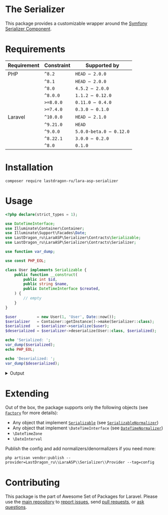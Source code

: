 # The Serializer

This package provides a customizable wrapper around the [Symfony Serializer Component](https://symfony.com/doc/current/components/serializer.html).

[include:file]: ../../docs/shared/Requirements.md
[//]: # (start: 4aa299d1fd76a742656b8ab1b15d0ae7f7026ef1)
[//]: # (warning: Generated automatically. Do not edit.)

# Requirements

| Requirement  | Constraint          | Supported by |
|--------------|---------------------|------------------|
|  PHP  | `^8.2` |   `HEAD ⋯ 2.0.0`   |
|  | `^8.1` |   `HEAD ⋯ 2.0.0`   |
|  | `^8.0` |   `4.5.2 ⋯ 2.0.0`   |
|  | `^8.0.0` |   `1.1.2 ⋯ 0.12.0`   |
|  | `>=8.0.0` |   `0.11.0 ⋯ 0.4.0`   |
|  | `>=7.4.0` |   `0.3.0 ⋯ 0.1.0`   |
|  Laravel  | `^10.0.0` |   `HEAD ⋯ 2.1.0`   |
|  | `^9.21.0` |  `HEAD`   |
|  | `^9.0.0` |   `5.0.0-beta.0 ⋯ 0.12.0`   |
|  | `^8.22.1` |   `3.0.0 ⋯ 0.2.0`   |
|  | `^8.0` |  `0.1.0`   |

[//]: # (end: 4aa299d1fd76a742656b8ab1b15d0ae7f7026ef1)

# Installation

```shell
composer require lastdragon-ru/lara-asp-serializer
```

# Usage

```php
<?php declare(strict_types = 1);

use DateTimeInterface;
use Illuminate\Container\Container;
use Illuminate\Support\Facades\Date;
use LastDragon_ru\LaraASP\Serializer\Contracts\Serializable;
use LastDragon_ru\LaraASP\Serializer\Contracts\Serializer;

use function var_dump;

use const PHP_EOL;

class User implements Serializable {
    public function __construct(
        public int $id,
        public string $name,
        public DateTimeInterface $created,
    ) {
        // empty
    }
}

$user         = new User(1, 'User', Date::now());
$serializer   = Container::getInstance()->make(Serializer::class);
$serialized   = $serializer->serialize($user);
$deserialized = $serializer->deserialize(User::class, $serialized);

echo 'Serialized: ';
var_dump($serialized);
echo PHP_EOL;

echo 'Deserialized: ';
var_dump($deserialized);
```

<details><summary>Output</summary>

```plain
Serialized: string(64) "{"id":1,"name":"User","created":"2023-08-17T07:06:26.415+00:00"}"

Deserialized: object(Example\User)#470 (3) {
  ["id"]=>
  int(1)
  ["name"]=>
  string(4) "User"
  ["created"]=>
  object(Illuminate\Support\Carbon)#468 (19) {
    ["endOfTime":protected]=>
    bool(false)
    ["startOfTime":protected]=>
    bool(false)
    ["constructedObjectId":protected]=>
    string(32) "00000000000001d40000000000000000"
    ["localMonthsOverflow":protected]=>
    NULL
    ["localYearsOverflow":protected]=>
    NULL
    ["localStrictModeEnabled":protected]=>
    NULL
    ["localHumanDiffOptions":protected]=>
    NULL
    ["localToStringFormat":protected]=>
    NULL
    ["localSerializer":protected]=>
    NULL
    ["localMacros":protected]=>
    NULL
    ["localGenericMacros":protected]=>
    NULL
    ["localFormatFunction":protected]=>
    NULL
    ["localTranslator":protected]=>
    NULL
    ["dumpProperties":protected]=>
    array(3) {
      [0]=>
      string(4) "date"
      [1]=>
      string(13) "timezone_type"
      [2]=>
      string(8) "timezone"
    }
    ["dumpLocale":protected]=>
    NULL
    ["dumpDateProperties":protected]=>
    NULL
    ["date"]=>
    string(26) "2023-08-17 07:06:26.415000"
    ["timezone_type"]=>
    int(1)
    ["timezone"]=>
    string(6) "+00:00"
  }
}
```

</details>

# Extending

Out of the box, the package supports only the following objects (see [`Factory`](./src/Factory.php) for more details):

* Any object that implement [`Serializable`](./src/Contracts/Serializable.php) (see [`SerializableNormalizer`](./src/Normalizers/SerializableNormalizer.php))
* Any object that implement `\DateTimeInterface` (see [`DateTimeNormalizer`](./src/Normalizers/DateTimeNormalizer.php))
* `\DateTimeZone`
* `\DateInterval`

Publish the config and add normalizers/denormalizers if you need more:

```shell
php artisan vendor:publish --provider=LastDragon_ru\\LaraASP\\Serializer\\Provider --tag=config
```

[include:file]: ../../docs/shared/Contributing.md
[//]: # (start: 777f7598ee1b1a8c8fe67be6a3b7fce78a6e687e)
[//]: # (warning: Generated automatically. Do not edit.)

# Contributing

This package is the part of Awesome Set of Packages for Laravel. Please use the [main repository](https://github.com/LastDragon-ru/lara-asp) to [report issues](https://github.com/LastDragon-ru/lara-asp/issues), send [pull requests](https://github.com/LastDragon-ru/lara-asp/pulls), or [ask questions](https://github.com/LastDragon-ru/lara-asp/discussions).

[//]: # (end: 777f7598ee1b1a8c8fe67be6a3b7fce78a6e687e)
